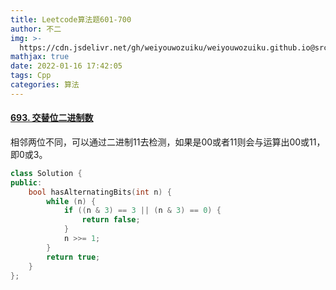 ```yaml
---
title: Leetcode算法题601-700
author: 不二
img: >-
  https://cdn.jsdelivr.net/gh/weiyouwozuiku/weiyouwozuiku.github.io@src/source/_posts/PageImg/
mathjax: true
date: 2022-01-16 17:42:05
tags: Cpp
categories: 算法
---
```


#### [693. 交替位二进制数](https://leetcode-cn.com/problems/binary-number-with-alternating-bits/)

相邻两位不同，可以通过二进制11去检测，如果是00或者11则会与运算出00或11，即0或3。

```cpp
class Solution {
public:
    bool hasAlternatingBits(int n) {
        while (n) {
            if ((n & 3) == 3 || (n & 3) == 0) {
                return false;
            }
            n >>= 1;
        }
        return true;
    }
};
```

